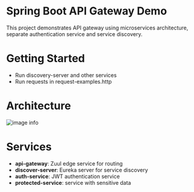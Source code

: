 
# Spring Boot API Gateway Demo
This project demonstrates API gateway using microservices architecture, separate authentication service and service discovery.

# Getting Started
* Run discovery-server and other services
* Run requests in request-examples.http

# Architecture
![image info](https://i.imgur.com/YW4DRSd.png)

# Services
* **api-gateway**: Zuul edge service for routing 
* **discover-server**: Eureka server for service discovery
* **auth-service**: JWT authentication service
* **protected-service**: service with sensitive data

